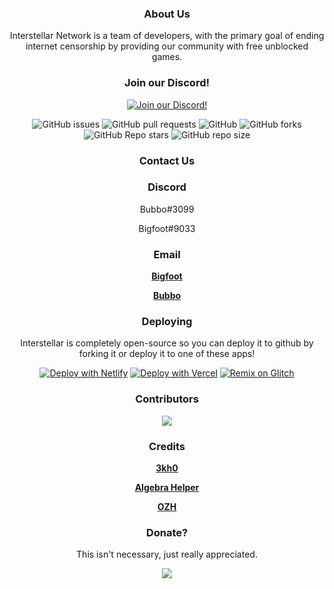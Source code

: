 <div align='center'>

### About Us

Interstellar Network is a team of developers, with the primary goal of ending internet censorship by providing our community with free unblocked games.


### Join our Discord!

[![Join our Discord!](https://raw.githubusercontent.com/bubbobtw/buttons/main/discord/button/discord-button1.png)](https://discord.gg/ffcdaaA49g)
  
 
![GitHub issues](https://img.shields.io/github/issues/bubbobtw/interstellar?logo=github&style=flat-square) 
![GitHub pull requests](https://img.shields.io/github/issues-pr/bubbobtw/interstellar?label=Pull%20requests&logo=github&style=flat-square) 
![GitHub](https://img.shields.io/github/license/bubbobtw/interstellar?label=Licence&logo=github&style=flat-square) 
![GitHub forks](https://img.shields.io/github/forks/bubbobtw/interstellar?label=Forks&logo=github&style=flat-square) 
![GitHub Repo stars](https://img.shields.io/github/stars/bubbobtw/interstellar?color=yellow&label=Stars&logo=github&style=flat-square) 
![GitHub repo size](https://img.shields.io/github/repo-size/bubbobtw/interstellar?label=Repo%20size&logo=github&style=flat-square) 

### Contact Us

### Discord
Bubbo#3099

Bigfoot#9033

### Email
 **<a href="mailto:Bigfoot@bigfoot9999.tk">Bigfoot</a>**
 
 **<a href="mailto:dev@stars.gq">Bubbo</a>**

### Deploying
Interstellar is completely open-source so you can deploy it to github by forking it or deploy it to one of these apps!
  
[![Deploy with Netlify](https://www.netlify.com/img/deploy/button.svg)](https://app.netlify.com/start/deploy?repository=https://github.com/bubbobtw/interstellar)
[![Deploy with Vercel](https://vercel.com/button)](https://vercel.com/new/clone?repository-url=https://github.com/bubbobtw/interstellar)
  [![Remix on Glitch](https://raw.githubusercontent.com/BinBashBanana/deploy-buttons/master/buttons/remade/glitch.svg)](https://glitch.com/edit/#!/import/github/bubbobtw/interstellar)


### Contributors 
<img src="https://contrib.rocks/image?repo=bubbobtw/interstellar"/>

### Credits
 **<a href="https://github.com/3kh0/3kh0.github.io">3kh0</a>**
 
 **<a href="https://github.com/AlgebraHelper/AlgebraHelper-old">Algebra Helper</a>**

 **<a href="https://github.com/ozh/cookieclicker">OZH</a>**

### Donate?

This isn't necessary, just really appreciated.

[![](https://c5.patreon.com/external/logo/become_a_patron_button.png)](https://www.patreon.com/interstellarofficial)




  

